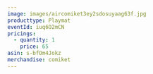 ```yaml
---
image: images/aircomiket3ey2sdosuyaag63f.jpg
producttype: Playmat
eventId: iuq6O2mCN
pricings:
  - quantity: 1
    price: 65
asin: s-bfOm4Jokz
merchandise: comiket
---
```

